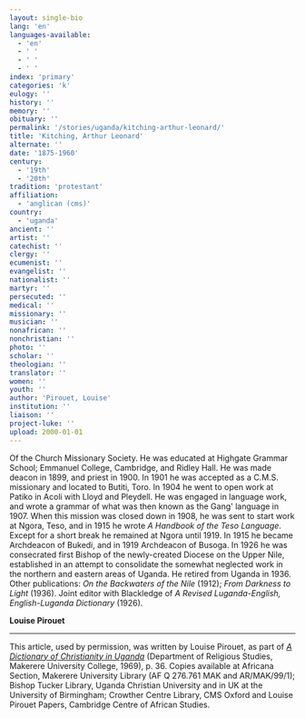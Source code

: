 ```yaml
---
layout: single-bio
lang: 'en'
languages-available:
  - 'en'
  - ' '
  - ' '
  - ' '
index: 'primary'
categories: 'k'
eulogy: ''
history: ''
memory: ''
obituary: ''
permalink: '/stories/uganda/kitching-arthur-leonard/'
title: 'Kitching, Arthur Leonard'
alternate: ''
date: '1875-1960'
century:
  - '19th'
  - '20th'
tradition: 'protestant'
affiliation:
  - 'anglican (cms)'
country:
  - 'uganda'
ancient: ''
artist: ''
catechist: ''
clergy: ''
ecumenist: ''
evangelist: ''
nationalist: ''
martyr: ''
persecuted: ''
medical: ''
missionary: ''
musician: ''
nonafrican: ''
nonchristian: ''
photo: ''
scholar: ''
theologian: ''
translator: ''
women: ''
youth: ''
author: 'Pirouet, Louise'
institution: ''
liaison: ''
project-luke: ''
upload: 2000-01-01
---
```



Of the Church Missionary Society. He was educated at Highgate Grammar School; Emmanuel College, Cambridge, and Ridley Hall. He was made deacon in 1899, and priest in 1900. In 1901 he was accepted as a C.M.S. missionary and located to Butiti, Toro. In 1904 he went to open work at Patiko in Acoli with Lloyd and Pleydell. He was engaged in language work, and wrote a grammar of what was then known as the Gang' language in 1907. When this mission was closed down in 1908, he was sent to start work at Ngora, Teso, and in 1915 he wrote *A Handbook of the Teso Language*. Except for a short break he remained at Ngora until 1919. In 1915 he became Archdeacon of Bukedi, and in 1919 Archdeacon of Busoga. In 1926 he was consecrated first Bishop of the newly-created Diocese on the Upper Nile, established in an attempt to consolidate the somewhat neglected work in the northern and eastern areas of Uganda. He retired from Uganda in 1936. Other publications: *On the Backwaters of the Nile* (1912); *From Darkness to Light* (1936). Joint editor with Blackledge of *A Revised Luganda-English, English-Luganda Dictionary* (1926).

**Louise Pirouet**

---

This article, used by permission, was written by Louise Pirouet, as part of [*A Dictionary of Christianity in Uganda*](pirouet-foreword.html) (Department of Religious Studies, Makerere University College, 1969), p. 36. Copies available at Africana Section, Makerere University Library (AF Q 276.761 MAK and AR/MAK/99/1); Bishop Tucker Library, Uganda Christian University and in UK at the University of Birmingham; Crowther Centre Library, CMS Oxford and Louise Pirouet Papers, Cambridge Centre of African Studies.